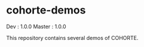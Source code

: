 cohorte-demos
=============

Dev    : 1.0.0
Master : 1.0.0

This repository contains several demos of COHORTE.
